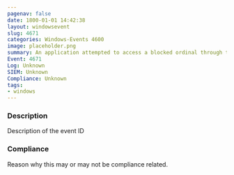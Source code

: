```yaml
---
pagenav: false
date: 1800-01-01 14:42:38
layout: windowsevent
slug: 4671
categories: Windows-Events 4600
image: placeholder.png
summary: An application attempted to access a blocked ordinal through the TBS
Event: 4671
Log: Unknown
SIEM: Unknown
Compliance: Unknown
tags:
- windows
---
```


### Description

Description of the event ID

### Compliance

Reason why this may or may not be compliance related.
